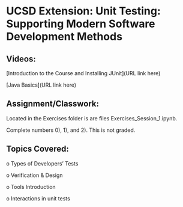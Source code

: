 # UCSD Extension: Unit Testing: Supporting Modern Software Development Methods

## Videos: 

[Introduction to the Course and Installing JUnit](URL link here)

[Java Basics](URL link here)

## Assignment/Classwork:

Located in the Exercises folder is are files Exercises_Session_1.ipynb.

Complete numbers 0), 1), and 2). This is not graded. 


## Topics Covered: 

o   Types of Developers’ Tests

o	Verification & Design

o	Tools Introduction

o	Interactions in unit tests
